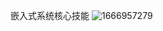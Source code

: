 嵌入式系统核心技能
![1666957279](https://github.com/user-attachments/assets/9baeb6af-8de8-4df0-b568-da1fbe973b4e)

